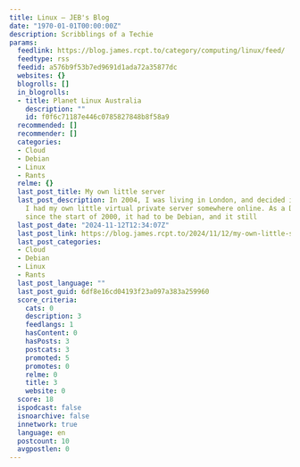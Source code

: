 ```yaml
---
title: Linux – JEB's Blog
date: "1970-01-01T00:00:00Z"
description: Scribblings of a Techie
params:
  feedlink: https://blog.james.rcpt.to/category/computing/linux/feed/
  feedtype: rss
  feedid: a576b9f53b7ed9691d1ada72a35877dc
  websites: {}
  blogrolls: []
  in_blogrolls:
  - title: Planet Linux Australia
    description: ""
    id: f0f6c71187e446c0785827848b8f58a9
  recommended: []
  recommender: []
  categories:
  - Cloud
  - Debian
  - Linux
  - Rants
  relme: {}
  last_post_title: My own little server
  last_post_description: In 2004, I was living in London, and decided it was time
    I had my own little virtual private server somewhere online. As a Debian developer
    since the start of 2000, it had to be Debian, and it still
  last_post_date: "2024-11-12T12:34:07Z"
  last_post_link: https://blog.james.rcpt.to/2024/11/12/my-own-little-server/
  last_post_categories:
  - Cloud
  - Debian
  - Linux
  - Rants
  last_post_language: ""
  last_post_guid: 6df8e16cd04193f23a097a383a259960
  score_criteria:
    cats: 0
    description: 3
    feedlangs: 1
    hasContent: 0
    hasPosts: 3
    postcats: 3
    promoted: 5
    promotes: 0
    relme: 0
    title: 3
    website: 0
  score: 18
  ispodcast: false
  isnoarchive: false
  innetwork: true
  language: en
  postcount: 10
  avgpostlen: 0
---
```

